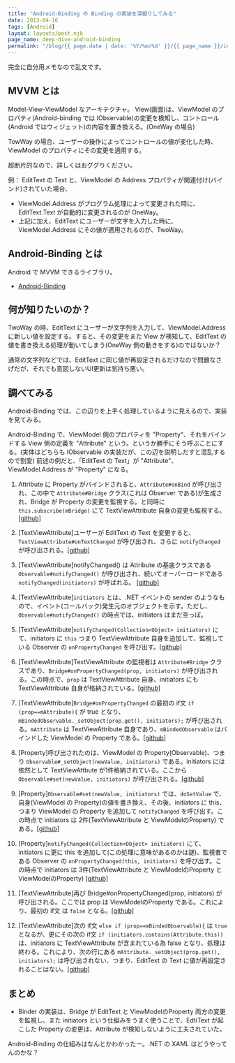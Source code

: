 ```yaml
---
title: "Android-Binding の Binding の実装を深掘りしてみる"
date: 2013-04-16
tags: [Android]
layout: layouts/post.njk
page_name: deep-dive-android-binding
permalink: "/blog/{{ page.date | date: '%Y/%m/%d' }}/{{ page_name }}/index.html"
---
```

完全に自分用メモなので乱文です。
<!--more-->
## MVVM とは

Model-View-ViewModel なアーキテクチャ。
View(画面)は、ViewModel のプロパティ(Android-binding では IObservable)の変更を検知し、コントロール(Android ではウィジェット)の内容を置き換える。(OneWay の場合)

TowWay の場合、ユーザーの操作によってコントロールの値が変化した時、ViewModel のプロパティにその変更を適用する。

超断片的なので、詳しくはおググりください。

例：
EditText の Text と、ViewModel の Address プロパティが関連付け(バインド)されていた場合、

* ViewModel.Address がプログラム処理によって変更された時に、EditText.Text が自動的に変更されるのが OneWay。
* 上記に加え、EditText にユーザーが文字を入力した時に、ViewModel.Address にその値が適用されるのが、TwoWay。

## Android-Binding とは
Android で MVVM できるライブラリ。
* [Android-Binding](https://code.google.com/p/android-binding/)

## 何が知りたいのか？
TwoWay の時、EditText にユーザーが文字列を入力して、ViewModel.Address に新しい値を設定する。すると、その変更をまた View が検知して、EditText の値を書き換える処理が動いてしまう(OneWay 側の動きをする)のではないか？

通常の文字列などでは、EditText に同じ値が再設定されるだけなので問題なさげだが、それでも意図しないUI更新は気持ち悪い。

## 調べてみる

Android-Binding では、この辺りを上手く処理しているように見えるので、実装を見てみる。

Android-Binding で、ViewModel 側のプロパティを "Property"、それをバインドする View 側の定義を "Attribute" という。というか勝手にそう呼ぶことにする。(実体はどちらも IObservable の実装だが、この辺を説明しだすと混乱するので割愛)
前述の例だと、「EditText の Text」が "Attribute"、ViewModel.Address が "Property" になる。

1. Attribute に Property がバインドされると、``Attribute#onBind`` が呼び出され、この中で ``Attribute#Bridge`` クラス(これは Observer である)が生成され、Bridge が Property の変更を監視する。と同時に ``this.subscribe(mBridge)`` にて TextViewAttribute 自身の変更も監視する。[[github]](https://github.com/gueei/AndroidBinding/blob/master/Core/AndroidBinding/src/gueei/binding/Attribute.java#L120)

2. [TextViewAttribute]ユーザーが EditText の Text を変更すると、``TextViewAttribute#onTextChanged`` が呼び出され、さらに ``notifyChanged`` が呼び出される。[[github]](https://github.com/gueei/AndroidBinding/blob/master/Core/AndroidBinding/src/gueei/binding/viewAttributes/textView/TextViewAttribute.java#L68)

3. [TextViewAttribute]notifyChanged() は Attribute の基底クラスである ``Observable#notifyChanged()`` が呼び出され、続いてオーバーロードである ``notifyChanged(initiators)`` が呼ばれる。 [[github]](https://github.com/gueei/AndroidBinding/blob/master/Core/AndroidBinding/src/gueei/binding/Observable.java#L66)

4. [TextViewAttribute]``initiators`` とは、.NET イベントの sender のようなもので、イベント(コールバック)発生元のオブジェクトを示す。ただし、``Observable#notifyChanged()`` の時点では、initiators はまだ空っぽ。

5. [TextViewAttribute]``notifyChanged(Collection<Object> initiators)`` にて、initiators に ``this`` つまり TextViewAttribute 自身を追加して、監視している Observer の ``onPropertyChanged`` を呼び出す。[[github]](https://github.com/gueei/AndroidBinding/blob/master/Core/AndroidBinding/src/gueei/binding/Observable.java#L55)

6. [TextViewAttribute]TextViewAttribute の監視者は ``Attribute#Bridge`` クラスであり、``Bridge#onPropertyChanged(prop, initiators)`` が呼び出される。この時点で、``prop`` は TextViewAttribute 自身、initiators にも TextViewAttribute 自身が格納されている。[[github]](https://github.com/gueei/AndroidBinding/blob/master/Core/AndroidBinding/src/gueei/binding/Attribute.java#L125)

7. [TextViewAttribute]``Bridge#onPropertyChanged`` の最初の if文 ``if (prop==mAttribute){`` が true となり、``mBindedObservable._setObject(prop.get(), initiators);`` が呼び出される。``mAttribute`` は TextViewAttribute 自身であり、``mBindedObservable`` はバインドした ViewModel の Property である。[[github]](https://github.com/gueei/AndroidBinding/blob/master/Core/AndroidBinding/src/gueei/binding/Attribute.java#L127)

8. [Property]呼び出されたのは、ViewModel の Property(Observable)、つまり ``Observable#_setObject(newValue, initiators)`` である。initiators には依然として TextViewAttbute が1件格納されている。ここから ``Observable#set(newValue, initiators)`` が呼び出される。[[github]](https://github.com/gueei/AndroidBinding/blob/master/Core/AndroidBinding/src/gueei/binding/Observable.java#L82)

9. [Property]``Observable#set(newValue, initiators)`` では、``doSetValue`` で、自身(ViewModel の Property)の値を書き換え、その後、initiators に this、つまり ViewModel の Property を追加して ``notifyChanged`` を呼び出す。この時点で initiators は 2件(TextViewAttribute と ViewModelのProperty) である。[[github]](https://github.com/gueei/AndroidBinding/blob/master/Core/AndroidBinding/src/gueei/binding/Observable.java#L74)

10. [Property]``notifyChanged(Collection<Object> initiators)`` にて、initiators に更に this を追加して(この処理に意味があるのかは謎)、監視者である Observer の ``onPropertyChanged(this, initiators)`` を呼び出す。この時点で initiators は 3件(TextViewAttribute と ViewModelのProperty と ViewModelのProperty) [[github]](https://github.com/gueei/AndroidBinding/blob/master/Core/AndroidBinding/src/gueei/binding/Observable.java#L55)

11. [TextViewAttribute]再び Bridge#onPropertyChanged(prop, initiators) が呼び出される。ここでは prop は ViewModelのProperty である。これにより、最初の if文 は ``false`` となる。[[github]](https://github.com/gueei/AndroidBinding/blob/master/Core/AndroidBinding/src/gueei/binding/Attribute.java#L130)

12. [TextViewAttribute]次の if文 ``else if (prop==mBindedObservable){`` は ``true`` となるが、更にその次の if文 ``if (initiators.contains(Attribute.this))`` は、initiators に TextViewAttribute が含まれている為 false となり、処理は終わる。これにより、次の行にある ``mAttribute._setObject(prop.get(), initiators);`` は呼び出されない、つまり、EditText の Text に値が再設定されることはない。[[github]](https://github.com/gueei/AndroidBinding/blob/master/Core/AndroidBinding/src/gueei/binding/Attribute.java#L131)

## まとめ
* Binder の実装は、Bridge が EditText と ViewModelのProperty 両方の変更を監視し、また initiators という仕組みをうまく使うことで、EdtiText が起こした Property の変更は、Attribute が検知しないように工夫されていた。

Android-Binding の仕組みはなんとかわかったー。.NET の XAML はどうやってんのかな？
